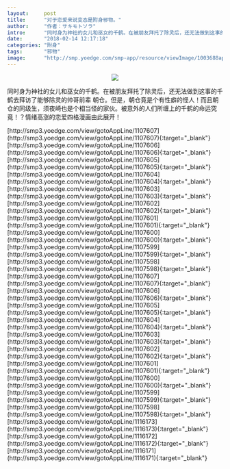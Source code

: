 ```yaml
---
layout:     post
title:      "对于恋爱来说变态是附身邪物。"
author:     "作者：サキモトソラ"
intro:      "同时身为神社的女儿和巫女的千鹤。在被朋友拜托了除灵后，还无法做到这事的千鹤去拜访了能够除灵的帅哥前辈 朝仓。但是，朝仓竟是个有性癖的怪人！而且朝仓的同级生，须夜崎也是个相当怪的家伙。被意外的人们所缠上的千鹤的命运究竟！？情绪高涨的恋爱四格漫画由此展开！"
date:       "2018-02-14 12:17:18"
categories: "附身"
tags:       "邪物"
image:      "http://smp.yoedge.com/smp-app/resource/viewImage/1003688appline.png"
---
```

<div style="text-align: center">
<p><img src="http://smp.yoedge.com/smp-app/resource/viewImage/1003688appline.png"/></p>
</div>
<p class="post-meta">
<span>同时身为神社的女儿和巫女的千鹤。在被朋友拜托了除灵后，还无法做到这事的千鹤去拜访了能够除灵的帅哥前辈 朝仓。但是，朝仓竟是个有性癖的怪人！而且朝仓的同级生，须夜崎也是个相当怪的家伙。被意外的人们所缠上的千鹤的命运究竟！？情绪高涨的恋爱四格漫画由此展开！</span>
</p>
[http://smp3.yoedge.com/view/gotoAppLine/1107607](http://smp3.yoedge.com/view/gotoAppLine/1107607){:target="_blank"}
[http://smp3.yoedge.com/view/gotoAppLine/1107606](http://smp3.yoedge.com/view/gotoAppLine/1107606){:target="_blank"}
[http://smp3.yoedge.com/view/gotoAppLine/1107605](http://smp3.yoedge.com/view/gotoAppLine/1107605){:target="_blank"}
[http://smp3.yoedge.com/view/gotoAppLine/1107604](http://smp3.yoedge.com/view/gotoAppLine/1107604){:target="_blank"}
[http://smp3.yoedge.com/view/gotoAppLine/1107603](http://smp3.yoedge.com/view/gotoAppLine/1107603){:target="_blank"}
[http://smp3.yoedge.com/view/gotoAppLine/1107602](http://smp3.yoedge.com/view/gotoAppLine/1107602){:target="_blank"}
[http://smp3.yoedge.com/view/gotoAppLine/1107601](http://smp3.yoedge.com/view/gotoAppLine/1107601){:target="_blank"}
[http://smp3.yoedge.com/view/gotoAppLine/1107600](http://smp3.yoedge.com/view/gotoAppLine/1107600){:target="_blank"}
[http://smp3.yoedge.com/view/gotoAppLine/1107599](http://smp3.yoedge.com/view/gotoAppLine/1107599){:target="_blank"}
[http://smp3.yoedge.com/view/gotoAppLine/1107598](http://smp3.yoedge.com/view/gotoAppLine/1107598){:target="_blank"}
[http://smp3.yoedge.com/view/gotoAppLine/1107607](http://smp3.yoedge.com/view/gotoAppLine/1107607){:target="_blank"}
[http://smp3.yoedge.com/view/gotoAppLine/1107606](http://smp3.yoedge.com/view/gotoAppLine/1107606){:target="_blank"}
[http://smp3.yoedge.com/view/gotoAppLine/1107605](http://smp3.yoedge.com/view/gotoAppLine/1107605){:target="_blank"}
[http://smp3.yoedge.com/view/gotoAppLine/1107604](http://smp3.yoedge.com/view/gotoAppLine/1107604){:target="_blank"}
[http://smp3.yoedge.com/view/gotoAppLine/1107603](http://smp3.yoedge.com/view/gotoAppLine/1107603){:target="_blank"}
[http://smp3.yoedge.com/view/gotoAppLine/1107602](http://smp3.yoedge.com/view/gotoAppLine/1107602){:target="_blank"}
[http://smp3.yoedge.com/view/gotoAppLine/1107601](http://smp3.yoedge.com/view/gotoAppLine/1107601){:target="_blank"}
[http://smp3.yoedge.com/view/gotoAppLine/1107600](http://smp3.yoedge.com/view/gotoAppLine/1107600){:target="_blank"}
[http://smp3.yoedge.com/view/gotoAppLine/1107599](http://smp3.yoedge.com/view/gotoAppLine/1107599){:target="_blank"}
[http://smp3.yoedge.com/view/gotoAppLine/1107598](http://smp3.yoedge.com/view/gotoAppLine/1107598){:target="_blank"}
[http://smp3.yoedge.com/view/gotoAppLine/1116173](http://smp3.yoedge.com/view/gotoAppLine/1116173){:target="_blank"}
[http://smp3.yoedge.com/view/gotoAppLine/1116172](http://smp3.yoedge.com/view/gotoAppLine/1116172){:target="_blank"}
[http://smp3.yoedge.com/view/gotoAppLine/1116171](http://smp3.yoedge.com/view/gotoAppLine/1116171){:target="_blank"}


